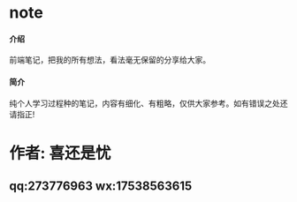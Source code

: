 # note

#### 介绍
前端笔记，把我的所有想法，看法毫无保留的分享给大家。

#### 简介
  纯个人学习过程种的笔记，内容有细化、有粗略，仅供大家参考。如有错误之处还请指正!


#  作者: 喜还是忧 
## qq:273776963  wx:17538563615







